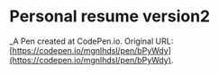 # Personal resume version2
 _A Pen created at CodePen.io. Original URL: [https://codepen.io/mgnlhdsl/pen/bPyWdy](https://codepen.io/mgnlhdsl/pen/bPyWdy).

 